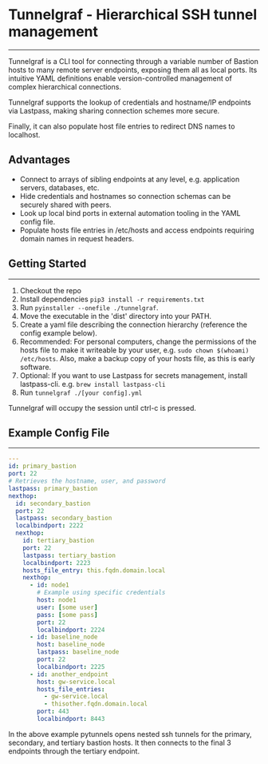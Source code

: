 # Tunnelgraf - Hierarchical SSH tunnel management

---

Tunnelgraf is a CLI tool for connecting through a variable number of Bastion
hosts to many remote server endpoints, exposing them all as local ports. Its
intuitive YAML definitions enable version-controlled management of complex
hierarchical connections.

Tunnelgraf supports the lookup of credentials and hostname/IP endpoints via
Lastpass, making sharing connection schemes more secure.

Finally, it can also populate host file entries to redirect DNS names to
localhost.

## Advantages

- Connect to arrays of sibling endpoints at any level, e.g. application servers, databases, etc.
- Hide credentials and hostnames so connection schemas can be securely shared with peers.
- Look up local bind ports in external automation tooling in the YAML config file.
- Populate hosts file entries in /etc/hosts and access endpoints requiring domain names in request headers.

## Getting Started

---

1. Checkout the repo
1. Install dependencies `pip3 install -r requirements.txt`
1. Run `pyinstaller --onefile ./tunnelgraf`.
1. Move the executable in the 'dist' directory into your PATH.
1. Create a yaml file describing the connection hierarchy (reference the config
   example below).
1. Recommended: For personal computers, change the permissions of the hosts file
   to make it writeable by your user, e.g. `sudo chown $(whoami) /etc/hosts`. Also,
   make a backup copy of your hosts file, as this is early software.
1. Optional: If you want to use Lastpass for secrets management, install lastpass-cli.
   e.g. `brew install lastpass-cli`
1. Run `tunnelgraf ./[your config].yml`

Tunnelgraf will occupy the session until ctrl-c is pressed.

## Example Config File

---

```yaml
---
id: primary_bastion
port: 22
# Retrieves the hostname, user, and password
lastpass: primary_bastion
nexthop:
  id: secondary_bastion
  port: 22
  lastpass: secondary_bastion
  localbindport: 2222
  nexthop:
    id: tertiary_bastion
    port: 22
    lastpass: tertiary_bastion
    localbindport: 2223
    hosts_file_entry: this.fqdn.domain.local
    nexthop:
      - id: node1
        # Example using specific credentials
        host: node1
        user: [some user]
        pass: [some pass]
        port: 22
        localbindport: 2224
      - id: baseline_node
        host: baseline_node
        lastpass: baseline_node
        port: 22
        localbindport: 2225
      - id: another_endpoint
        host: gw-service.local
        hosts_file_entries:
          - gw-service.local
          - thisother.fqdn.domain.local
        port: 443
        localbindport: 8443
```

In the above example pytunnels opens nested ssh tunnels for the primary,
secondary, and tertiary bastion hosts. It then connects to the final 3 endpoints
through the tertiary endpoint.
